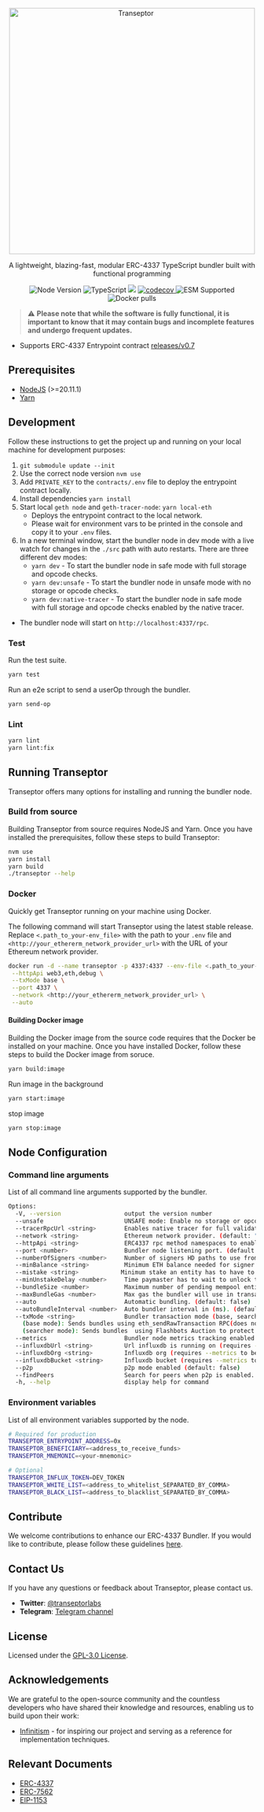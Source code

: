 <p align="center">
  <a href="https://transeptor.transeptorlabs.io/docs">
    <img width="500" title="Transeptor" src='https://transeptorlabs.io/transeptor.png' />
  </a>
</p>

<p align="center">
 A lightweight, blazing-fast, modular ERC-4337 TypeScript bundler built with functional programming
</p>

<p align="center">
  <img src="https://img.shields.io/badge/node-22.14.0-green" alt="Node Version">
  <img src="https://badgen.net/badge/-/TypeScript?icon=typescript&label&labelColor=blue&color=555555" alt="TypeScript">
    <img src="https://github.com/transeptorlabs/transeptor-bundler/actions/workflows/main.yml/badge.svg?branch=main">
  <a href="https://app.codecov.io/gh/transeptorlabs/transeptor-bundler">
    <img src="https://img.shields.io/codecov/c/github/transeptorlabs/transeptor-bundler.svg?style=flat-square" alt="codecov">
  </a>
  <img src="https://img.shields.io/badge/ESM-supported-brightgreen" alt="ESM Supported">
  <img src="https://img.shields.io/docker/pulls/transeptorlabs/bundler" alt="Docker pulls">
</p>

> :warning: **Please note that while the software is fully functional, it is important to know that it may contain bugs and incomplete features and undergo frequent updates.**

- Supports ERC-4337 Entrypoint contract [releases/v0.7](https://github.com/eth-infinitism/account-abstraction/tree/releases/v0.7)

## Prerequisites
- [NodeJS](https://nodejs.org/) (>=20.11.1)
- [Yarn](https://classic.yarnpkg.com/lang/en/)

## Development

Follow these instructions to get the project up and running on your local machine for development purposes:
1. `git submodule update --init`
2. Use the correct node version `nvm use`
3. Add `PRIVATE_KEY` to the `contracts/.env` file to deploy the entrypoint contract locally.
4. Install dependencies `yarn install`
5. Start local `geth node` and `geth-tracer-node`: `yarn local-eth`
    - Deploys the entrypoint contract to the local network.
   - Please wait for environment vars to be printed in the console and copy it to your `.env` files.
6. In a new terminal window, start the bundler node in dev mode with a live watch for changes in the `./src` path with auto restarts. There are three different dev modes:
   - `yarn dev` - To start the bundler node in safe mode with full storage and opcode checks.
   - `yarn dev:unsafe` - To start the bundler node in unsafe mode with no storage or opcode checks.
   - `yarn dev:native-tracer` - To start the bundler node in safe mode with full storage and opcode checks enabled by the native tracer.

- The bundler node will start on `http://localhost:4337/rpc`. 

### Test

Run the test suite.
```bash
yarn test
```

Run an e2e script to send a userOp through the bundler.
```bash
yarn send-op
```

### Lint

```bash
yarn lint
yarn lint:fix
```

## Running Transeptor

Transeptor offers many options for installing and running the bundler node.

### Build from source

Building Transeptor from source requires NodeJS and Yarn. Once you have installed the prerequisites, follow these steps to build Transeptor:
```bash
nvm use
yarn install
yarn build
./transeptor --help
```

### Docker
Quickly get Transeptor running on your machine using Docker.

The following command will start Transeptor using the latest stable release. Replace `<.path_to_your-env_file>` with the path to your `.env` file and `<http://your_ethererm_network_provider_url>` with the URL of your Ethereum network provider.
```bash
docker run -d --name transeptor -p 4337:4337 --env-file <.path_to_your-env_file> transeptorlabs/bundler:latest \
 --httpApi web3,eth,debug \
 --txMode base \
 --port 4337 \
 --network <http://your_ethererm_network_provider_url> \
 --auto 
```

#### Building Docker image

Building the Docker image from the source code requires that the Docker be installed on your machine. Once you have installed Docker, follow these steps to build the Docker image from soruce.

```bash
yarn build:image
```

Run image in the background
```bash
yarn start:image
```

stop image
```bash
yarn stop:image
```

## Node Configuration

### Command line arguments

List of all command line arguments supported by the bundler.

```bash
Options:
  -V, --version                  output the version number
  --unsafe                       UNSAFE mode: Enable no storage or opcode checks during userOp simulation. SAFE mode(default).
  --tracerRpcUrl <string>        Enables native tracer for full validation during userOp simulation with prestateTracer native tracer on the network provider. requires unsafe=false.
  --network <string>             Ethereum network provider. (default: "http://localhost:8545")
  --httpApi <string>             ERC4337 rpc method namespaces to enable. (default: "web3,eth")
  --port <number>                Bundler node listening port. (default: "4337")
  --numberOfSigners <number>     Number of signers HD paths to use from mnemonic (default: "3")
  --minBalance <string>          Minimum ETH balance needed for signer address. (default: "1")
  --mistake <string>            Minimum stake an entity has to have to pass the reputation system. (default: "1")
  --minUnstakeDelay <number>     Time paymaster has to wait to unlock the stake(seconds). (default: "0")
  --bundleSize <number>          Maximum number of pending mempool entities to start auto bundler. (default: "10")
  --maxBundleGas <number>        Max gas the bundler will use in transactions. (default: "5000000")
  --auto                         Automatic bundling. (default: false)
  --autoBundleInterval <number>  Auto bundler interval in (ms). (default: "12000")
  --txMode <string>              Bundler transaction mode (base, searcher).
    (base mode): Sends bundles using eth_sendRawTransaction RPC(does not protect against front running).
    (searcher mode): Sends bundles  using Flashbots Auction to protect the transaction against front running (only available on Mainnet) (default: "base")
  --metrics                      Bundler node metrics tracking enabled. (default: false)
  --influxdbUrl <string>         Url influxdb is running on (requires --metrics to be enabled). (default: "http://localhost:8086")
  --influxdbOrg <string>         Influxdb org (requires --metrics to be enabled). (default: "transeptor-labs")
  --influxdbBucket <string>      Influxdb bucket (requires --metrics to be enabled). (default: "transeptor_metrics")
  --p2p                          p2p mode enabled (default: false)
  --findPeers                    Search for peers when p2p is enabled. (default: false)
  -h, --help                     display help for command
```

### Environment variables

List of all environment variables supported by the node.

```bash
# Required for production
TRANSEPTOR_ENTRYPOINT_ADDRESS=0x
TRANSEPTOR_BENEFICIARY=<address_to_receive_funds>
TRANSEPTOR_MNEMONIC=<your-mnemonic>

# Optional
TRANSEPTOR_INFLUX_TOKEN=DEV_TOKEN
TRANSEPTOR_WHITE_LIST=<address_to_whitelist_SEPARATED_BY_COMMA>
TRANSEPTOR_BLACK_LIST=<address_to_blacklist_SEPARATED_BY_COMMA>
```

## Contribute

We welcome contributions to enhance our ERC-4337 Bundler. If you would like to contribute, please follow these guidelines [here](https://github.com/transeptorlabs/transeptor-bundler/blob/main/CONTRIBUTING.md).

## Contact Us

If you have any questions or feedback about Transeptor, please contact us.

- **Twitter**: [@transeptorlabs](https://twitter.com/transeptorlabs)
- **Telegram**: [Telegram channel](https://t.me/+eUGda3KIND4zMjRh)

## License

Licensed under the [GPL-3.0 License](https://github.com/transeptorlabs/transeptor-bundler/blob/main/LICENSE).

## Acknowledgements

We are grateful to the open-source community and the countless developers who have shared their knowledge and resources, enabling us to build upon their work:

- [Infinitism](https://github.com/eth-infinitism/bundler) - for inspiring our project and serving as a reference for implementation techniques.

## Relevant Documents
- [ERC-4337](https://eips.ethereum.org/EIPS/eip-4337)
- [ERC-7562](https://eips.ethereum.org/EIPS/eip-7562)
- [EIP-1153](https://eips.ethereum.org/EIPS/eip-1153)